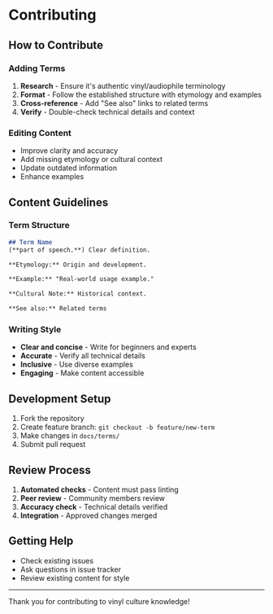 # Contributing

## How to Contribute

### Adding Terms

1. **Research** - Ensure it's authentic vinyl/audiophile terminology
2. **Format** - Follow the established structure with etymology and examples
3. **Cross-reference** - Add "See also" links to related terms
4. **Verify** - Double-check technical details and context

### Editing Content

- Improve clarity and accuracy
- Add missing etymology or cultural context
- Update outdated information
- Enhance examples

## Content Guidelines

### Term Structure

```markdown
## Term Name
(**part of speech.**) Clear definition.

**Etymology:** Origin and development.

**Example:** "Real-world usage example."

**Cultural Note:** Historical context.

**See also:** Related terms
```

### Writing Style

- **Clear and concise** - Write for beginners and experts
- **Accurate** - Verify all technical details
- **Inclusive** - Use diverse examples
- **Engaging** - Make content accessible

## Development Setup

1. Fork the repository
2. Create feature branch: `git checkout -b feature/new-term`
3. Make changes in `docs/terms/`
4. Submit pull request

## Review Process

1. **Automated checks** - Content must pass linting
2. **Peer review** - Community members review
3. **Accuracy check** - Technical details verified
4. **Integration** - Approved changes merged

## Getting Help

- Check existing issues
- Ask questions in issue tracker
- Review existing content for style

---

Thank you for contributing to vinyl culture knowledge!
